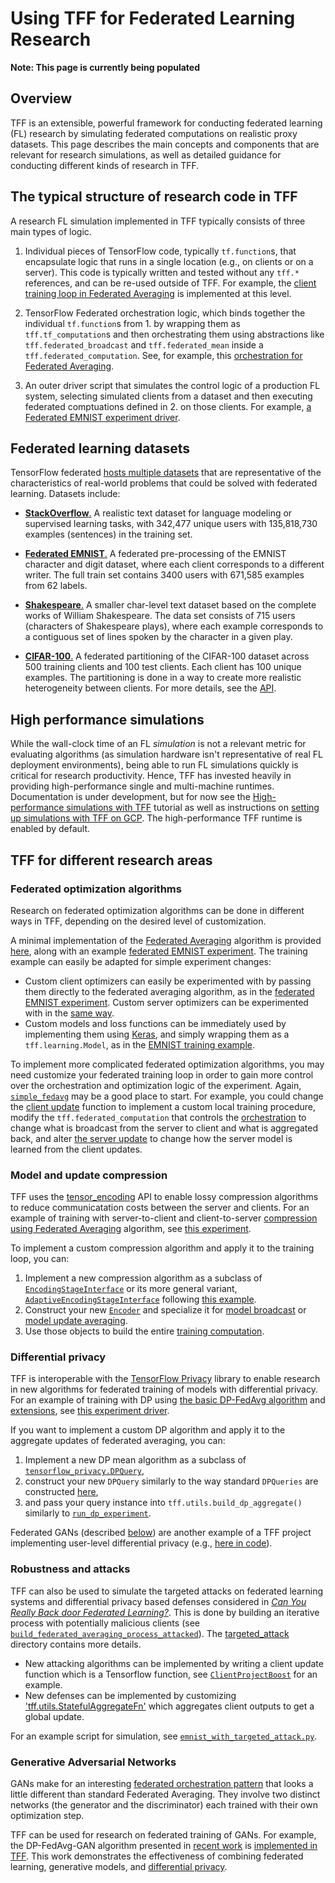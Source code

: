 <!-- Note that some section headings are used as deep links into the document.
     If you update those section headings, please make sure you also update
     any links to the section. -->

# Using TFF for Federated Learning Research

**Note: This page is currently being populated**

## Overview

TFF is an extensible, powerful framework for conducting federated learning (FL)
research by simulating federated computations on realistic proxy datasets. This
page describes the main concepts and components that are relevant for research
simulations, as well as detailed guidance for conducting different kinds of
research in TFF.

## The typical structure of research code in TFF

A research FL simulation implemented in TFF typically consists of three main
types of logic.

1.  Individual pieces of TensorFlow code, typically `tf.function`s, that
    encapsulate logic that runs in a single location (e.g., on clients or on a
    server). This code is typically written and tested without any `tff.*`
    references, and can be re-used outside of TFF. For example, the
    [client training loop in Federated Averaging](https://github.com/tensorflow/federated/blob/master/tensorflow_federated/python/research/simple_fedavg/simple_fedavg.py#L99)
    is implemented at this level.

1.  TensorFlow Federated orchestration logic, which binds together the
    individual `tf.function`s from 1. by wrapping them as `tff.tf_computation`s
    and then orchestrating them using abstractions like
    `tff.federated_broadcast` and `tff.federated_mean` inside a
    `tff.federated_computation`. See, for example, this
    [orchestration for Federated Averaging](https://github.com/tensorflow/federated/blob/master/tensorflow_federated/python/research/simple_fedavg/simple_fedavg.py#L200).

1.  An outer driver script that simulates the control logic of a production FL
    system, selecting simulated clients from a dataset and then executing
    federated comptuations defined in 2. on those clients. For example,
    [a Federated EMNIST experiment driver](https://github.com/tensorflow/federated/blob/master/tensorflow_federated/python/research/simple_fedavg/emnist_fedavg.py#L161-L171).

## Federated learning datasets

TensorFlow federated
[hosts multiple datasets](https://www.tensorflow.org/federated/api_docs/python/tff/simulation/datasets)
that are representative of the characteristics of real-world problems that could
be solved with federated learning. Datasets include:

*   [**StackOverflow**.](https://www.tensorflow.org/federated/api_docs/python/tff/simulation/datasets/stackoverflow/load_data)
    A realistic text dataset for language modeling or supervised learning tasks,
    with 342,477 unique users with 135,818,730 examples (sentences) in the
    training set.

*   [**Federated EMNIST**.](https://www.tensorflow.org/federated/api_docs/python/tff/simulation/datasets/emnist/load_data)
    A federated pre-processing of the EMNIST character and digit dataset, where
    each client corresponds to a different writer. The full train set contains
    3400 users with 671,585 examples from 62 labels.

*   [**Shakespeare**.](https://www.tensorflow.org/federated/api_docs/python/tff/simulation/datasets/shakespeare/load_data)
    A smaller char-level text dataset based on the complete works of William
    Shakespeare. The data set consists of 715 users (characters of Shakespeare
    plays), where each example corresponds to a contiguous set of lines spoken
    by the character in a given play.

*   [**CIFAR-100**.](https://www.tensorflow.org/federated/api_docs/python/tff/simulation/datasets/cifar100/load_data)
    A federated partitioning of the CIFAR-100 dataset across 500 training
    clients and 100 test clients. Each client has 100 unique examples. The
    partitioning is done in a way to create more realistic heterogeneity between
    clients. For more details, see the
    [API](https://www.tensorflow.org/federated/api_docs/python/tff/simulation/datasets/cifar100/load_data).

## High performance simulations

<!-- TODO(b/143692319): Referent discussion in the in our paper. -->

While the wall-clock time of an FL _simulation_ is not a relevant metric for
evaluating algorithms (as simulation hardware isn't representative of real FL
deployment environments), being able to run FL simulations quickly is critical
for research productivity. Hence, TFF has invested heavily in providing
high-performance single and multi-machine runtimes. Documentation is under
development, but for now see the
[High-performance simulations with TFF](https://github.com/tensorflow/federated/blob/master/docs/tutorials/simulations.ipynb)
tutorial as well as instructions on
[setting up simulations with TFF on GCP](https://github.com/tensorflow/federated/blob/master/docs/gcp_setup.md).
The high-performance TFF runtime is enabled by default.

## TFF for different research areas

### Federated optimization algorithms

<!-- TODO(b/144510813): Change references to the appropriate parts of the new simple fedavg once it is done. -->

Research on federated optimization algorithms can be done in different ways in
TFF, depending on the desired level of customization.

A minimal implementation of the
[Federated Averaging](https://arxiv.org/abs/1602.05629) algorithm is provided
[here](https://github.com/tensorflow/federated/blob/master/tensorflow_federated/python/research/simple_fedavg/simple_fedavg.py),
along with an example
[federated EMNIST experiment](https://github.com/tensorflow/federated/blob/master/tensorflow_federated/python/research/simple_fedavg/emnist_fedavg.py).
The training example can easily be adapted for simple experiment changes:

*   Custom client optimizers can easily be experimented with by passing them
    directly to the federated averaging algorithm, as in the
    [federated EMNIST experiment](https://github.com/tensorflow/federated/blob/master/tensorflow_federated/python/research/simple_fedavg/emnist_fedavg.py#L137-L138).
    Custom server optimizers can be experimented with in the
    [same way](https://github.com/tensorflow/federated/blob/master/tensorflow_federated/python/research/simple_fedavg/emnist_fedavg.py#L133-L134).
*   Custom models and loss functions can be immediately used by implementing
    them using [Keras](https://www.tensorflow.org/guide/keras), and simply
    wrapping them as a `tff.learning.Model`, as in the
    [EMNIST training example](https://github.com/tensorflow/federated/blob/master/tensorflow_federated/python/research/simple_fedavg/emnist_fedavg.py#L119-L130).

To implement more complicated federated optimization algorithms, you may need
customize your federated training loop in order to gain more control over the
orchestration and optimization logic of the experiment. Again,
[`simple_fedavg`](https://github.com/tensorflow/federated/blob/master/tensorflow_federated/python/research/simple_fedavg/simple_fedavg.py)
may be a good place to start. For example, you could change the
[client update](https://github.com/tensorflow/federated/blob/master/tensorflow_federated/python/research/simple_fedavg/simple_fedavg.py#L98-L134)
function to implement a custom local training procedure, modify the
`tff.federated_computation` that controls the
[orchestration](https://github.com/tensorflow/federated/blob/master/tensorflow_federated/python/research/simple_fedavg/simple_fedavg.py#L198-L227)
to change what is broadcast from the server to client and what is aggregated
back, and alter
[the server update](https://github.com/tensorflow/federated/blob/master/tensorflow_federated/python/research/simple_fedavg/simple_fedavg.py#L65-L95)
to change how the server model is learned from the client updates.

### Model and update compression

TFF uses the
[tensor_encoding](https://github.com/tensorflow/model-optimization/tree/master/tensorflow_model_optimization/python/core/internal/tensor_encoding)
API to enable lossy compression algorithms to reduce communicatation costs
between the server and clients. For an example of training with server-to-client
and client-to-server
[compression using Federated Averaging](https://arxiv.org/abs/1812.07210)
algorithm, see
[this experiment](https://github.com/tensorflow/federated/blob/master/tensorflow_federated/python/research/compression/run_experiment.py).

To implement a custom compression algorithm and apply it to the training loop,
you can:

1.  Implement a new compression algorithm as a subclass of
    [`EncodingStageInterface`](https://github.com/tensorflow/model-optimization/blob/master/tensorflow_model_optimization/python/core/internal/tensor_encoding/core/encoding_stage.py#L75)
    or its more general variant,
    [`AdaptiveEncodingStageInterface`](https://github.com/tensorflow/model-optimization/blob/master/tensorflow_model_optimization/python/core/internal/tensor_encoding/core/encoding_stage.py#L274)
    following
    [this example](https://github.com/tensorflow/federated/blob/master/tensorflow_federated/python/research/compression/sparsity.py).
1.  Construct your new
    [`Encoder`](https://github.com/tensorflow/model-optimization/blob/master/tensorflow_model_optimization/python/core/internal/tensor_encoding/core/core_encoder.py#L38)
    and specialize it for
    [model broadcast](https://github.com/tensorflow/federated/blob/master/tensorflow_federated/python/research/compression/run_experiment.py#L118)
    or
    [model update averaging](https://github.com/tensorflow/federated/blob/master/tensorflow_federated/python/research/compression/run_experiment.py#L144).
1.  Use those objects to build the entire
    [training computation](https://github.com/tensorflow/federated/blob/master/tensorflow_federated/python/research/compression/run_experiment.py#L247).

### Differential privacy

TFF is interoperable with the
[TensorFlow Privacy](https://github.com/tensorflow/privacy) library to enable
research in new algorithms for federated training of models with differential
privacy. For an example of training with DP using
[the basic DP-FedAvg algorithm](https://arxiv.org/abs/1710.06963) and
[extensions](https://arxiv.org/abs/1812.06210), see
[this experiment driver](https://github.com/tensorflow/federated/blob/master/tensorflow_federated/python/research/baselines/emnist/run_dp_experiment.py).

If you want to implement a custom DP algorithm and apply it to the aggregate
updates of federated averaging, you can:

1.  Implement a new DP mean algorithm as a subclass of
    [`tensorflow_privacy.DPQuery`](https://github.com/tensorflow/privacy/blob/master/tensorflow_privacy/privacy/dp_query/dp_query.py#L54),
1.  construct your new `DPQuery` similarly to the way standard `DPQueries` are
    constructed
    [here](https://github.com/tensorflow/federated/blob/master/tensorflow_federated/python/core/utils/differential_privacy.py#L37-L134),
1.  and pass your query instance into `tff.utils.build_dp_aggregate()` similarly
    to
    [`run_dp_experiment`](https://github.com/tensorflow/federated/blob/master/tensorflow_federated/python/research/baselines/emnist/run_dp_experiment.py#L158).

Federated GANs (described [below](#generative_adversarial_networks)) are another
example of a TFF project implementing user-level differential privacy (e.g.,
[here in code](https://github.com/tensorflow/federated/blob/master/tensorflow_federated/python/research/gans/tff_gans.py#L293)).

### Robustness and attacks

TFF can also be used to simulate the targeted attacks on federated learning
systems and differential privacy based defenses considered in
*[Can You Really Back door Federated Learning?](https://arxiv.org/abs/1911.07963)*.
This is done by building an iterative process with potentially malicious clients
(see
[`build_federated_averaging_process_attacked`](https://github.com/tensorflow/federated/blob/6477a3dba6e7d852191bfd733f651fad84b82eab/tensorflow_federated/python/research/targeted_attack/attacked_fedavg.py#L412)).
The
[targeted_attack](https://github.com/tensorflow/federated/tree/6477a3dba6e7d852191bfd733f651fad84b82eab/tensorflow_federated/python/research/targeted_attack)
directory contains more details.

*   New attacking algorithms can be implemented by writing a client update
    function which is a Tensorflow function, see
    [`ClientProjectBoost`](https://github.com/tensorflow/federated/blob/6477a3dba6e7d852191bfd733f651fad84b82eab/tensorflow_federated/python/research/targeted_attack/attacked_fedavg.py#L460)
    for an example.
*   New defenses can be implemented by customizing
    ['tff.utils.StatefulAggregateFn'](https://github.com/tensorflow/federated/blob/6477a3dba6e7d852191bfd733f651fad84b82eab/tensorflow_federated/python/core/utils/computation_utils.py#L103)
    which aggregates client outputs to get a global update.

For an example script for simulation, see
[`emnist_with_targeted_attack.py`](https://github.com/tensorflow/federated/blob/6477a3dba6e7d852191bfd733f651fad84b82eab/tensorflow_federated/python/research/targeted_attack/emnist_with_targeted_attack.py).

### Generative Adversarial Networks

GANs make for an interesting
[federated orchestration pattern](https://github.com/tensorflow/federated/blob/master/tensorflow_federated/python/research/gans/tff_gans.py#L266-L316)
that looks a little different than standard Federated Averaging. They involve
two distinct networks (the generator and the discriminator) each trained with
their own optimization step.

TFF can be used for research on federated training of GANs. For example, the
DP-FedAvg-GAN algorithm presented in
[recent work](https://arxiv.org/abs/1911.06679) is
[implemented in TFF](https://github.com/tensorflow/federated/tree/master/tensorflow_federated/python/research/gans).
This work demonstrates the effectiveness of combining federated learning,
generative models, and [differential privacy](#differential_privacy).
